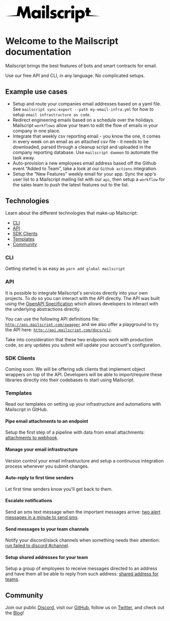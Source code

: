 <img src="./images/logo-black.png" width="300" alt="Mailscript logo" />

# Welcome to the Mailscript documentation

Mailscript brings the best features of bots and smart contracts for email.

Use our free API and CLI, in any language. No complicated setups.

## Example use cases

* Setup and route your companies email addresses based on a yaml file. See `mailscript sync:export --path my-email-infra.yml` for how to setup `email infrastructure as code`.
* Redirect engineering emails based on a schedule over the holidays. Mailscript `workflows` allow your team to edit the flow of emails in your company in one place.
* Integrate that weekly csv reporting email - you know the one, it comes in every week on an email as an attached csv file - it needs to be downloaded, parsed through a cleanup script and uploaded in the company reporting database. Use `mailscript daemon` to automate the task away.
* Auto-provision a new employees email address based off the Github event “Added to Team”, take a look at our `Github actions` integration.
* Setup the “New Features” weekly email for your app. Sync the app's user list to a Mailscript mailing list with our `api`, then setup a `workflow` for the sales team to push the latest features out to the list.

## Technologies

Learn about the different technologies that make-up Mailscript:

- [CLI](#cli)
- [API](#api)
- [SDK Clients](#sdk-clients)
- [Templates](#templates)
- [Community](#community)

### CLI

Getting started is as easy as `yarn add global mailscript`

### API

It is possible to integrate Mailscript's services directly into your own projects. To do so you can interact with the API directly. The API was built using the [OpenAPI Specification](https://swagger.io/resources/open-api/) which allows developers to interact with the underlying abstractions directly.

You can use the following API definitions file: [`http://api.mailscript.com/swagger`](http://api.mailscript.com/swagger) and we also offer a playground to try the API here: [`http://api.mailscript.com/docs/v1/`](http://api.mailscript.com/docs/v1).

Take into consideration that these two endpoints work with production code, so any updates you submit will update your account's configuration.

### SDK Clients

Coming soon. We will be offering sdk clients that implement object wrappers on top of the API. Developers will be able to import/require these libraries directly into their codebases to start using Mailscript.

### Templates

Read our templates on setting up your infrastructure and automations with Mailscript in GitHub.

#### Pipe email attachments to an endpoint

Setup the first step of a pipeline with data from email attachments: [attachments to webhook](https://github.com/mailscript/template-attachments-to-webhook).

#### Manage your email infrastructure

Version control your email infrastructure and setup a continuous integration process whenever you submit changes.

#### Auto-reply to first time senders

Let first time senders know you'll get back to them.

#### Escalate notifications

Send an sms text message when the important messages arrive: [two alert messages in a minute to send sms](https://github.com/mailscript/template-two-alerts-to-sms).

#### Send messages to your team channels

Notify your discord/slack channels when something needs their attention: [run failed to discord #channel](https://github.com/mailscript/template-run-failed-to-discord).

#### Setup shared addresses for your team

Setup a group of employees to receive messages directed to an address and have them all be able to reply from such address: [shared address for teams](https://github.com/mailscript/template-shared-address-for-team).

## Community

Join our public [Discord](https://discord.gg/X9zvQgzwUh), visit our [GitHub](https://github.com/mailscript), follow us on [Twitter](https://twitter.com/getmailscript), and check out the [Blog](https://blog.mailscript.com/)!
